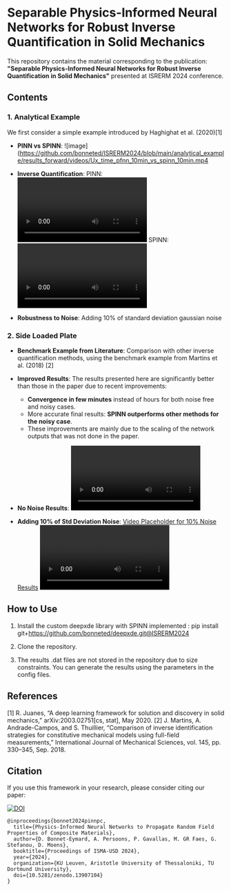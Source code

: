 # Separable Physics-Informed Neural Networks for Robust Inverse Quantification in Solid Mechanics

This repository contains the material corresponding to the publication: **"Separable Physics-Informed Neural Networks for Robust Inverse Quantification in Solid Mechanics"** presented at ISRERM 2024 conference.

## Contents

### 1. Analytical Example
We first consider a simple example introduced by Haghighat et al. (2020)[1]

- **PINN vs SPINN**:
![image](https://github.com/bonneted/ISRERM2024/blob/main/analytical_example/results_forward/videos/Ux_time_pfnn_10min_vs_spinn_10min.mp4

- **Inverse Quantification**:
PINN:
![image](https://github.com/bonneted/ISRERM2024/blob/main/analytical_example/results_inverse/pfnn_lmbd-2.0_mu-0.3_nDIC-100_300000iter/Ux-Uy_time.mp4)
SPINN:
![image](https://github.com/bonneted/ISRERM2024/blob/main/analytical_example/results_inverse/spinn_lmbd-2.0_mu-0.3_nDIC-100_100000iter/Ux-Uy_time.mp4)

- **Robustness to Noise**: Adding 10% of standard deviation gaussian noise

### 2. Side Loaded Plate
- **Benchmark Example from Literature**: Comparison with other inverse quantification methods, using the benchmark example from Martins et al. (2018) [2]
- **Improved Results**: The results presented here are significantly better than those in the paper due to recent improvements:
    - **Convergence in few minutes** instead of hours for both noise free and noisy cases.
    - More accurate final results: **SPINN outperforms other methods for the noisy case**.
    - These improvements are mainly due to the scaling of the network outputs that was not done in the paper.

- **No Noise Results**:
![image](https://github.com/bonneted/ISRERM2024/blob/main/side_loaded_plate/results_inverse/spinn_E-100000.0_nu-0.2_nDIC-16_noise-0_5min/Ux-Uy-Sxx-Syy-Sxy_time.mp4)
- **Adding 10% of Std Deviation Noise**: [Video Placeholder for 10% Noise Results](path/to/video)
![image](https://github.com/bonneted/ISRERM2024/blob/main/side_loaded_plate/results_inverse/spinn_E-100000.0_nu-0.2_nDIC-49_noise-0.1_5min/Ux-Uy-Sxx-Syy-Sxy_time.mp4)

## How to Use
1. Install the custom deepxde library with SPINN implemented :
pip install git+https://github.com/bonneted/deepxde.git@ISRERM2024

2. Clone the repository.
3. The results .dat files are not stored in the repository due to size constraints. You can generate the results using the parameters in the config files.

## References
[1] R. Juanes, “A deep learning framework for solution and discovery in solid mechanics,” arXiv:2003.02751[cs, stat], May 2020.
[2] J. Martins, A. Andrade-Campos, and S. Thuillier, “Comparison of inverse identification strategies for constitutive mechanical models using full-field measurements,” International Journal of Mechanical Sciences, vol. 145, pp. 330–345, Sep. 2018.

## Citation
If you use this framework in your research, please consider citing our paper:

[![DOI](https://zenodo.org/badge/DOI/10.5281/zenodo.13907104.svg)](https://doi.org/10.5281/zenodo.13907104)

    @inproceedings{bonnet2024pinnpc,
      title={Physics-Informed Neural Networks to Propagate Random Field Properties of Composite Materials},
      author={D. Bonnet-Eymard, A. Persoons, P. Gavallas, M. GR Faes, G. Stefanou, D. Moens},
      booktitle={Proceedings of ISMA-USD 2024},
      year={2024},
      organization={KU Leuven, Aristotle University of Thessaloniki, TU Dortmund University},
      doi={10.5281/zenodo.13907104}
    }